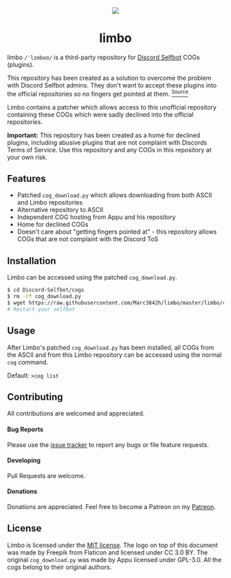 <div align="center">
    <img src="https://wontfix.club/limbo/logo.png">
    <h1>limbo</h1>
</div>

limbo `/ˈlɪmboʊ/` is a third-party repository for [Discord Selfbot]()
COGs (plugins).

This repository has been created as a solution to overcome the
problem with Discord Selfbot admins. They don't want to accept these plugins
into the official repositories so no fingers get pointed at them. <a href="https://github.com/LyricLy/ASCII/pull/103#issuecomment-362662934"><sup>Source</sup></a>

Limbo contains a patcher which allows access to this unofficial repository
containing these COGs which were sadly declined into the official repositories.

**Important:** This repository has been created as a home for declined plugins, including
abusive plugins that are not complaint with Discords Terms of Service. Use
this repository and any COGs in this repository at your own risk.

## Features

* Patched `cog_download.py` which allows downloading from both ASCII and Limbo repositories
* Alternative repository to ASCII
* Independent COG hosting from Appu and his repository
* Home for declined COGs
* Doesn't care about "getting fingers pointed at" - this repository allows COGs that are not complaint with the Discord ToS

## Installation

Limbo can be accessed using the patched `cog_download.py`.

```bash
$ cd Discord-Selfbot/cogs
$ rm -rf cog_download.py
$ wget https://raw.githubusercontent.com/Marc3842h/limbo/master/limbo/cog_download.py
# Restart your selfbot
```

## Usage

After Limbo's patched `cog_download.py` has been installed, all COGs from the ASCII
and from this Limbo repository can be accessed using the normal `cog` command.

Default: `>cog list`

## Contributing

All contributions are welcomed and appreciated.

#### Bug Reports

Please use the [issue tracker](https://github.com/Marc3842h/limbo/issues) to report any bugs or file feature requests.

#### Developing

Pull Requests are welcome.

#### Donations

Donations are appreciated. Feel free to become a Patreon on my [Patreon](https://www.patreon.com/marc3842h).

## License

Limbo is licensed under the [MIT license](https://github.com/Marc3842h/limbo/blob/master/LICENSE.txt).
The logo on top of this document was made by Freepik from Flaticon and licensed under CC 3.0 BY.
The original `cog_download.py` was made by Appu licensed under GPL-3.0.
All the cogs belong to their original authors.
